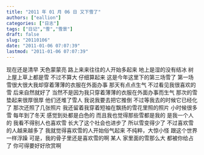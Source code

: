 ```yaml
---
title: "2011 年 01 月 06 日 又下雪了"
authors: ["eallion"]
categories: ["日志"]
tags: ["日记","雪","雪景"]
draft: false
slug: "20110106"
date: "2011-01-06 07:07:39"
lastmod: "2011-01-06 07:07:39"
---
```


现在还是清早
天色蒙蒙亮
路上来来往往的人开始多起来
地上是湿的没有结冰
树上屋上草上都是雪
不过不算大
仔细算起来
这是今年这里下的第三场雪了
第一场雪很大很大我却穿着薄薄的衣服在外面办事
那天有点点生气
不过看见我很喜欢的雪
后来自然就好了
当然不是因为我只穿着薄薄的衣服在外面办事而生气
那次的雪垫起来很厚很厚
他们还堆了雪人
我说我要去把它推倒
不过等我去的时候它已经化了
那次还照了几张照片
我还留着我穿着短袖在飘扬的雪花里照的照片
小时候很多雪
每年到了冬天
感觉到处都是白色的
而且我也觉得那些雪都是我的
是我一个人的
我看不得别人也喜欢雪
长大了这个社会也进步了
所以雪变得少了
不过喜欢雪的人越来越多了
我就觉得喜欢雪的人开始俗气起来
不纯粹，大惊小怪
跟这个世界一样浮躁
可是，我的骨子里还是喜欢雪的啊
某人
家里面的雪那么大
都被你给占了
你可得要好好欣赏啊
